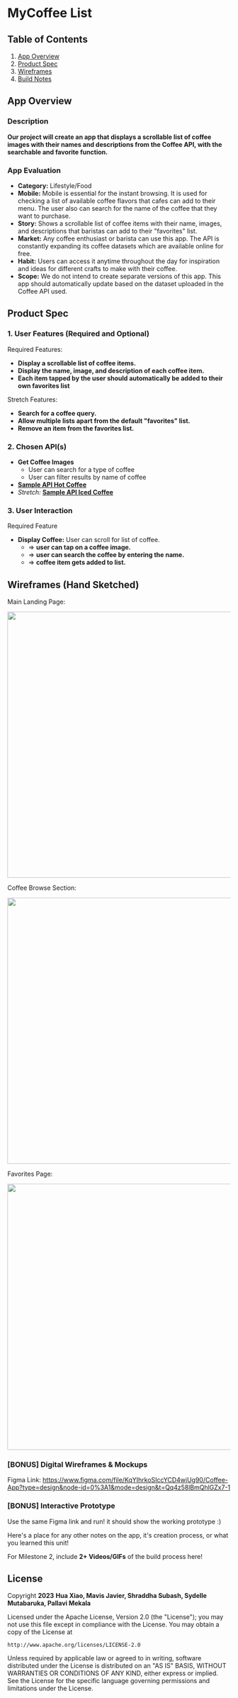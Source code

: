 # **MyCoffee List**

## Table of Contents

1. [App Overview](#App-Overview)
1. [Product Spec](#Product-Spec)
1. [Wireframes](#Wireframes)
1. [Build Notes](#Build-Notes)

## App Overview 


### Description 

**Our project will create an app that displays a scrollable list of coffee images with their names and descriptions from the Coffee API, with the searchable and favorite function.**

### App Evaluation

<!-- Evaluation of your app across the following attributes -->

- **Category:** Lifestyle/Food
- **Mobile:** Mobile is essential for the instant browsing. It is used for checking a list of available coffee flavors that cafes can add to their menu. The user also can search for the name of the coffee that they want to purchase.
- **Story:** Shows a scrollable list of coffee items with their name, images, and descriptions that baristas can add to their "favorites" list.
- **Market:** Any coffee enthusiast or barista can use this app. The API is constantly expanding its coffee datasets which are available online for free.
- **Habit:** Users can access it anytime throughout the day for inspiration and ideas for different crafts to make with their coffee.
- **Scope:** We do not intend to create separate versions of this app. This app should automatically update based on the dataset uploaded in the Coffee API used.

## Product Spec

### 1. User Features (Required and Optional)

Required Features:

- **Display a scrollable list of coffee items.**
- **Display the name, image, and description of each coffee item.**
- **Each item tapped by the user should automatically be added to their own favorites list**

Stretch Features:

- **Search for a coffee query.**
- **Allow multiple lists apart from the default "favorites" list.**
- **Remove an item from the favorites list.**

### 2. Chosen API(s)
- **Get Coffee Images**
  - User can search for a type of coffee
  - User can filter results by name of coffee
- **<a href="https://api.sampleapis.com/coffee/hot" target="_blank">Sample API Hot Coffee</a>**
- *Stretch:* **<a href="https://api.sampleapis.com/coffee/iced" target=_blank>Sample API Iced Coffee</a>**

### 3. User Interaction

Required Feature

- **Display Coffee:** User can scroll for list of coffee.
  - => **user can tap on a coffee image.**
  - => **user can search the coffee by entering the name.**
  - => **coffee item gets added to list.**

## Wireframes (Hand Sketched)

<!-- Add picture of your hand sketched wireframes in this section -->
Main Landing Page:


<img src="https://i.imgur.com/mNtMWyc.jpg" width=600>

Coffee Browse Section:


<img src="https://i.imgur.com/tcC1Aai.jpg" width=600>

Favorites Page:


<img src="https://i.imgur.com/Witpzqu.jpg" width=600>


### [BONUS] Digital Wireframes & Mockups
Figma Link: https://www.figma.com/file/KqYIhrkoSIccYCD4wjUg90/Coffee-App?type=design&node-id=0%3A1&mode=design&t=Qq4z58lBmQhlGZx7-1

### [BONUS] Interactive Prototype

Use the same Figma link and run! it should show the working prototype :)

Here's a place for any other notes on the app, it's creation 
process, or what you learned this unit!  

For Milestone 2, include **2+ Videos/GIFs** of the build process here!

## License

Copyright **2023** **Hua Xiao, Mavis Javier, Shraddha Subash, Sydelle Mutabaruka, Pallavi Mekala**

Licensed under the Apache License, Version 2.0 (the "License");
you may not use this file except in compliance with the License.
You may obtain a copy of the License at

    http://www.apache.org/licenses/LICENSE-2.0

Unless required by applicable law or agreed to in writing, software
distributed under the License is distributed on an "AS IS" BASIS,
WITHOUT WARRANTIES OR CONDITIONS OF ANY KIND, either express or implied.
See the License for the specific language governing permissions and
limitations under the License.
